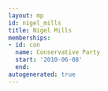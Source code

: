 ```yaml
---
layout: mp
id: nigel_mills
title: Nigel Mills
memberships:
- id: con
  name: Conservative Party
  start: '2010-06-08'
  end: 
autogenerated: true
---
```

